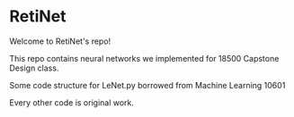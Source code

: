 # RetiNet
Welcome to RetiNet's repo!

This repo contains neural networks we implemented for 18500 Capstone Design class.

Some code structure for LeNet.py borrowed from Machine Learning 10601

Every other code is original work.
